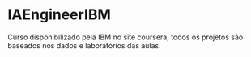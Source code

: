 # IAEngineerIBM

Curso disponibilizado pela IBM no site coursera, todos os projetos são baseados nos dados e laboratórios das aulas.
